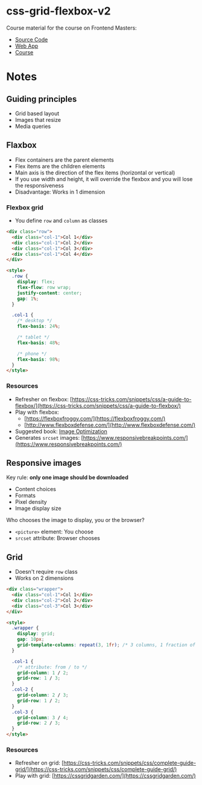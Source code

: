 # css-grid-flexbox-v2

Course material for the course on Frontend Masters:

- [Source Code](https://github.com/FrontendMasters/grid-flexbox-v2/)
- [Web App](https://frontendmasters.github.io/grid-flexbox-v2/)
- [Course](https://frontendmasters.com/courses/css-grid-flexbox-v2/)


# Notes

## Guiding principles

- Grid based layout
- Images that resize
- Media queries

## Flaxbox

- Flex containers are the parent elements
- Flex items are the children elements
- Main axis is the direction of the flex items (horizontal or vertical)
- If you use width and height, it will override the flexbox and you will lose the responsiveness
- Disadvantage: Works in 1 dimension

### Flexbox grid

- You define `row` and `column` as classes

```html
<div class="row">
  <div class="col-1">Col 1</div>
  <div class="col-1">Col 2</div>
  <div class="col-1">Col 3</div>
  <div class="col-1">Col 4</div>
</div>

<style>
  .row {
    display: flex;
    flex-flow: row wrap;
    justify-content: center;
    gap: 1%;
  }

  .col-1 {
    /* desktop */
    flex-basis: 24%;

    /* tablet */
    flex-basis: 48%;

    /* phone */
    flex-basis: 98%;
  }
</style>
```

### Resources

- Refresher on flexbox: [https://css-tricks.com/snippets/css/a-guide-to-flexbox/](https://css-tricks.com/snippets/css/a-guide-to-flexbox/)
- Play with flexbox:
  - [https://flexboxfroggy.com/](https://flexboxfroggy.com/)
  - [http://www.flexboxdefense.com/](http://www.flexboxdefense.com/)
- Suggested book: [Image Optimization](https://www.smashingmagazine.com/2021/04/image-optimization-pre-release/)
- Generates `srcset` images: [https://www.responsivebreakpoints.com/](https://www.responsivebreakpoints.com/)

## Responsive images

Key rule: **only one image should be downloaded**

- Content choices
- Formats
- Pixel density
- Image display size

Who chooses the image to display, you or the browser?

- `<picture>` element: You choose
- `srcset` attribute: Browser chooses

## Grid

- Doesn't require `row` class
- Works on 2 dimensions

```html
<div class="wrapper">
  <div class="col-1">Col 1</div>
  <div class="col-2">Col 2</div>
  <div class="col-3">Col 3</div>
</div>

<style>
  .wrapper {
    display: grid;
    gap: 10px;
    grid-template-columns: repeat(3, 1fr); /* 3 columns, 1 fraction of the available space */
  }

  .col-1 {
    /* attribute: from / to */
    grid-column: 1 / 2;
    grid-row: 1 / 3;
  }
  .col-2 {
    grid-column: 2 / 3;
    grid-row: 1 / 2;
  }
  .col-3 {
    grid-column: 3 / 4;
    grid-row: 2 / 3;
  }
</style>
```

### Resources

- Refresher on grid: [https://css-tricks.com/snippets/css/complete-guide-grid/](https://css-tricks.com/snippets/css/complete-guide-grid/)
- Play with grid: [https://cssgridgarden.com/](https://cssgridgarden.com/)
